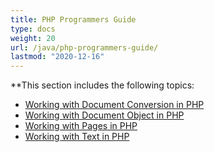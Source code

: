 ```yaml
---
title: PHP Programmers Guide
type: docs
weight: 20
url: /java/php-programmers-guide/
lastmod: "2020-12-16"
---
```


**This section includes the following topics:

- [Working with Document Conversion in PHP](/pdf/java/working-with-document-conversion-in-php/)
- [Working with Document Object in PHP](/pdf/java/working-with-document-object-in-php/)
- [Working with Pages in PHP](/pdf/java/working-with-pages-in-php/)
- [Working with Text in PHP](/pdf/java/working-with-text-in-php/)
